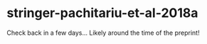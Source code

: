# stringer-pachitariu-et-al-2018a

Check back in a few days... Likely around the time of the preprint! 
